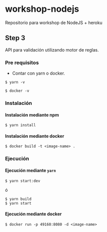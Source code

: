 # workshop-nodejs

Repositorio para workshop de NodeJS + heroku

## Step 3

API para validación utilizando motor de reglas.

### Pre requisitos

- Contar con yarn o docker.

```
$ yarn -v
```


```
$ docker -v
```

### Instalación

#### Instalación mediante npm

```
$ yarn install
```

#### Instalación mediante docker

```
$ docker build -t <image-name> .
```

### Ejecución

#### Ejecución mediante `yarn`

```
$ yarn start:dev
```
ó

```
$ yarn build
$ yarn start
```

#### Ejecución mediante docker

```
$ docker run -p 49160:8080 -d <image-name>
```
